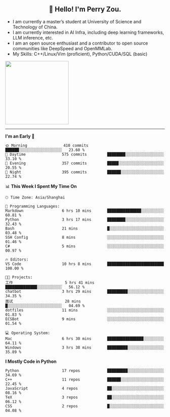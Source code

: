 <h2 align="center">👋 Hello! I'm Perry Zou.</h2>

- I am currently a master’s student at University of Science and Technology of China.
- I am currently interested in AI Infra, including deep learning frameworks, LLM inference, etc.
- I am an open source enthusiast and a contributor to open source communities like DeepSpeed and OpenMMLab.
- My Skills: C++/Linux/Vim (proficient), Python/CUDA/SQL (basic)

<img height=200 align="center" src="https://github-readme-stats.vercel.app/api?username=zonepg" />

-------

<!--START_SECTION:waka-->
**I'm an Early 🐤** 

```text
🌞 Morning                410 commits         ██████░░░░░░░░░░░░░░░░░░░   23.60 % 
🌆 Daytime                575 commits         ████████░░░░░░░░░░░░░░░░░   33.10 % 
🌃 Evening                357 commits         █████░░░░░░░░░░░░░░░░░░░░   20.55 % 
🌙 Night                  395 commits         ██████░░░░░░░░░░░░░░░░░░░   22.74 % 
```


📊 **This Week I Spent My Time On** 

```text
🕑︎ Time Zone: Asia/Shanghai

💬 Programming Languages: 
Markdown                 6 hrs 10 mins       ███████████████░░░░░░░░░░   60.81 % 
Python                   3 hrs 17 mins       ████████░░░░░░░░░░░░░░░░░   32.43 % 
Bash                     21 mins             █░░░░░░░░░░░░░░░░░░░░░░░░   03.48 % 
SSH Config               8 mins              ░░░░░░░░░░░░░░░░░░░░░░░░░   01.46 % 
C#                       5 mins              ░░░░░░░░░░░░░░░░░░░░░░░░░   00.97 % 

🔥 Editors: 
VS Code                  10 hrs 8 mins       █████████████████████████   100.00 % 

🐱‍💻 Projects: 
工作                       5 hrs 41 mins       ██████████████░░░░░░░░░░░   56.12 % 
chatbot                  3 hrs 29 mins       █████████░░░░░░░░░░░░░░░░   34.35 % 
面试                       28 mins             █░░░░░░░░░░░░░░░░░░░░░░░░   04.69 % 
dotfiles                 11 mins             ░░░░░░░░░░░░░░░░░░░░░░░░░   01.83 % 
ECSBot                   9 mins              ░░░░░░░░░░░░░░░░░░░░░░░░░   01.54 % 

💻 Operating System: 
Mac                      6 hrs 30 mins       ████████████████░░░░░░░░░   64.11 % 
Windows                  3 hrs 38 mins       █████████░░░░░░░░░░░░░░░░   35.89 % 
```

**I Mostly Code in Python** 

```text
Python                   17 repos            █████████░░░░░░░░░░░░░░░░   34.69 % 
C++                      11 repos            ██████░░░░░░░░░░░░░░░░░░░   22.45 % 
JavaScript               4 repos             ██░░░░░░░░░░░░░░░░░░░░░░░   08.16 % 
TeX                      3 repos             ██░░░░░░░░░░░░░░░░░░░░░░░   06.12 % 
CSS                      2 repos             █░░░░░░░░░░░░░░░░░░░░░░░░   04.08 % 
```




<!--END_SECTION:waka-->
